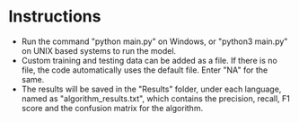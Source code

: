 # Instructions

- Run the command "python main.py" on Windows, or "python3 main.py" on UNIX based systems to run the model.
- Custom training and testing data can be added as a file. If there is no file, the code automatically uses the default file. Enter "NA" for the same.
- The results will be saved in the "Results" folder, under each language, named as "algorithm_results.txt", which contains the precision, recall, F1 score and the confusion matrix for the algorithm.
